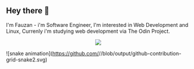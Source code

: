 ## Hey there 👋
I'm Fauzan - i'm Software Engineer, I'm interested in Web Development and Linux, Currenly i'm studying web development via The Odin Project.

<p align="center">
  <a href="https://skillicons.dev">
    <img src="https://skillicons.dev/icons?i=linux,mint,neovim,docker,ruby,bash,js,html,css"/>
  </a>
</p>

![snake animation](https://github.com/<seu user name>/<seu user name>/blob/output/github-contribution-grid-snake2.svg)

